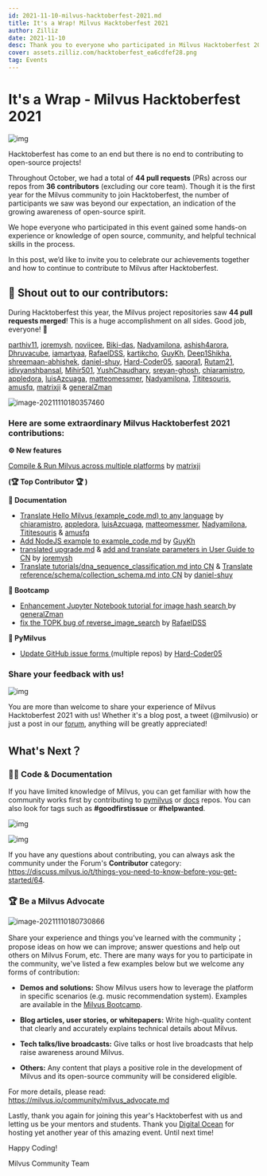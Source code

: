 ```yaml
---
id: 2021-11-10-milvus-hacktoberfest-2021.md
title: It's a Wrap! Milvus Hacktoberfest 2021
author: Zilliz
date: 2021-11-10
desc: Thank you to everyone who participated in Milvus Hacktoberfest 2021!
cover: assets.zilliz.com/hacktoberfest_ea6cdfef28.png
tag: Events
---
```


# It's a Wrap - Milvus Hacktoberfest 2021

![img](https://assets.zilliz.com/Blog_cover_a6ce8748d7.jpeg)

Hacktoberfest has come to an end but there is no end to contributing to open-source projects!


Throughout October, we had a total of **44 pull requests** (PRs) across our repos from **36 contributors** (excluding our core team). Though it is the first year for the Milvus community to join Hacktoberfest, the number of participants we saw was beyond our expectation, an indication of the growing awareness of open-source spirit.

We hope everyone who participated in this event gained some hands-on experience or knowledge of open source, community, and helpful technical skills  in the process.️️️

In this post, we’d like to invite you to celebrate our achievements together and how to continue to contribute to Milvus after Hacktoberfest.

## **📣 Shout out to our contributors:**

During Hacktoberfest this year, the Milvus project repositories saw **44 pull requests merged**! This is a huge accomplishment on all sides. Good job, everyone! 🎉

[parthiv11](https://github.com/parthiv11), [joremysh](https://github.com/joremysh), [noviicee](https://github.com/noviicee), [Biki-das](https://github.com/Biki-das), [Nadyamilona](https://github.com/Nadyamilona), [ashish4arora](https://github.com/ashish4arora), [Dhruvacube](https://github.com/Dhruvacube), [iamartyaa](https://github.com/iamartyaa), [RafaelDSS](https://github.com/RafaelDSS), [kartikcho](https://github.com/kartikcho), [GuyKh](https://github.com/GuyKh), [Deep1Shikha](https://github.com/Deep1Shikha), [shreemaan-abhishek](https://github.com/shreemaan-abhishek), [daniel-shuy](https://github.com/daniel-shuy), [Hard-Coder05](https://github.com/Hard-Coder05), [sapora1](https://github.com/sapora1), [Rutam21](https://github.com/Rutam21), [idivyanshbansal](https://github.com/idivyanshbansal), [Mihir501](https://github.com/Mihir501), [YushChaudhary](https://github.com/YushChaudhary), [sreyan-ghosh](https://github.com/sreyan-ghosh), [chiaramistro](https://github.com/chiaramistro), [appledora](https://github.com/appledora), [luisAzcuaga](https://github.com/luisAzcuaga), [matteomessmer](https://github.com/matteomessmer), [Nadyamilona](https://github.com/Nadyamilona), [Tititesouris](https://github.com/Tititesouris), [amusfq](https://github.com/amusfq), [matrixji](https://github.com/matrixji) & [generalZman](https://github.com/generalZman)



![image-20211110180357460](https://assets.zilliz.com/_80b0d87746.png)



### Here are some extraordinary Milvus Hacktoberfest 2021 contributions:



**⚙️ New features**

[Compile & Run Milvus across multiple platforms](https://github.com/milvus-io/milvus/issues/7706) by [matrixji](https://github.com/matrixji)   

**(🏆  Top Contributor  🏆 )**



**📝  Documentation**

- [Translate Hello Milvus (example_code.md) to any language](https://github.com/milvus-io/bootcamp/issues/720) by [chiaramistro](https://github.com/chiaramistro), [appledora](https://github.com/appledora), [luisAzcuaga](https://github.com/luisAzcuaga), [matteomessmer](https://github.com/matteomessmer), [Nadyamilona](https://github.com/Nadyamilona), [Tititesouris](https://github.com/Tititesouris) & [amusfq](https://github.com/amusfq)
- [Add NodeJS example to example_code.md](https://github.com/milvus-io/bootcamp/issues/720) by [GuyKh](https://github.com/GuyKh) 
- [translated upgrade.md](https://github.com/milvus-io/milvus-docs/pull/921/files) & [add and translate parameters in User Guide to CN](https://github.com/milvus-io/milvus-docs/pull/892) by [joremysh](https://github.com/joremysh)
- [Translate tutorials/dna_sequence_classification.md into CN](https://github.com/milvus-io/milvus-docs/pull/753) & [Translate reference/schema/collection_schema.md into CN](https://github.com/milvus-io/milvus-docs/pull/752) by [daniel-shuy](https://github.com/daniel-shuy)



**🚀  Bootcamp**

- [Enhancement Jupyter Notebook tutorial for image hash search ](https://github.com/milvus-io/bootcamp/pull/858)by [generalZman](https://github.com/generalZman)
- [fix the TOPK bug of reverse_image_search](https://github.com/milvus-io/bootcamp/pull/792) by [RafaelDSS](https://github.com/RafaelDSS)



**🐍 PyMilvus**

- [Update GitHub issue forms ](https://github.com/milvus-io/pymilvus/issues/741)(multiple repos) by [Hard-Coder05](https://github.com/Hard-Coder05) 



### Share your feedback with us! 

![img](https://assets.zilliz.com/h3_412b0f649b.png)

You are more than welcome to share your experience of Milvus Hacktoberfest 2021 with us! Whether it's a blog post, a tweet (@milvusio) or just a post in our [forum](https://discuss.milvus.io/c/hacktoberfest/9), anything will be greatly appreciated!



## What's Next？



### **👩‍💻** **Code & Documentation**

If you have limited knowledge of Milvus, you can get familiar with how the community works first by contributing to [pymilvus](https://github.com/milvus-io/pymilvus/labels/Hacktoberfest) or [docs](https://github.com/milvus-io/milvus-docs) repos. You can also look for tags such as **#goodfirstissue** or **#helpwanted**. 

![img](https://assets.zilliz.com/h4_f18c9b6c2c.png)

![img](https://assets.zilliz.com/h5_a4f90c24a8.png)

If you have any questions about contributing, you can always ask the community under the Forum's **Contributor** category: https://discuss.milvus.io/t/things-you-need-to-know-before-you-get-started/64. 



### 🏆 Be a Milvus Advocate

![image-20211110180730866](https://assets.zilliz.com/advocate_1052d8249a.jpg)



Share your experience and things you've learned with the community；propose ideas on how we can improve; answer questions and help out others on Milvus Forum, etc. There are many ways for you to participate in the community, we've listed a few examples below but we welcome any forms of contribution: 

- **Demos and solutions:** Show Milvus users how to leverage the platform in specific scenarios (e.g. music recommendation system). Examples are available in the [Milvus Bootcamp](https://github.com/milvus-io/bootcamp).

- **Blog articles, user stories, or whitepapers:** Write high-quality content that clearly and accurately explains technical details about Milvus.

- **Tech talks/live broadcasts:** Give talks or host live broadcasts that help raise awareness around Milvus.

- **Others:** Any content that plays a positive role in the development of Milvus and its open-source community will be considered eligible.



For more details, please read: https://milvus.io/community/milvus_advocate.md



Lastly, thank you again for joining this year's Hacktoberfest with us and letting us be your mentors and students. Thank you [Digital Ocean](https://hacktoberfest.digitalocean.com/) for hosting yet another year of this amazing event. Until next time!



Happy Coding!

Milvus Community Team